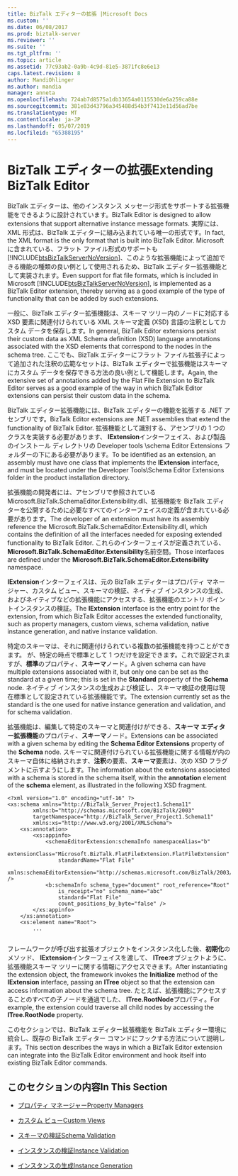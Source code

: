 ```yaml
---
title: BizTalk エディターの拡張 |Microsoft Docs
ms.custom: ''
ms.date: 06/08/2017
ms.prod: biztalk-server
ms.reviewer: ''
ms.suite: ''
ms.tgt_pltfrm: ''
ms.topic: article
ms.assetid: 77c93ab2-0a9b-4c9d-81e5-3871fc8e6e13
caps.latest.revision: 8
author: MandiOhlinger
ms.author: mandia
manager: anneta
ms.openlocfilehash: 724ab7d8575a1db33654a0115530de6a259ca88e
ms.sourcegitcommit: 381e83d43796a345488d54b3f7413e11d56ad7be
ms.translationtype: MT
ms.contentlocale: ja-JP
ms.lasthandoff: 05/07/2019
ms.locfileid: "65388195"
---
```

# <a name="extending-biztalk-editor"></a><span data-ttu-id="2ff95-102">BizTalk エディターの拡張</span><span class="sxs-lookup"><span data-stu-id="2ff95-102">Extending BizTalk Editor</span></span>
<span data-ttu-id="2ff95-103">BizTalk エディターは、他のインスタンス メッセージ形式をサポートする拡張機能をできるように設計されています。</span><span class="sxs-lookup"><span data-stu-id="2ff95-103">BizTalk Editor is designed to allow extensions that support alternative instance message formats.</span></span> <span data-ttu-id="2ff95-104">実際には、XML 形式は、BizTalk エディターに組み込まれている唯一の形式です。</span><span class="sxs-lookup"><span data-stu-id="2ff95-104">In fact, the XML format is the only format that is built into BizTalk Editor.</span></span> <span data-ttu-id="2ff95-105">Microsoft に含まれている、フラット ファイル形式のサポートも[!INCLUDE[btsBizTalkServerNoVersion](../includes/btsbiztalkservernoversion-md.md)]、このような拡張機能によって追加できる機能の種類の良い例として使用されるため、BizTalk エディター拡張機能として実装されます。</span><span class="sxs-lookup"><span data-stu-id="2ff95-105">Even support for flat file formats, which is included in Microsoft [!INCLUDE[btsBizTalkServerNoVersion](../includes/btsbiztalkservernoversion-md.md)], is implemented as a BizTalk Editor extension, thereby serving as a good example of the type of functionality that can be added by such extensions.</span></span>  
  
 <span data-ttu-id="2ff95-106">一般に、BizTalk エディター拡張機能は、スキーマ ツリー内のノードに対応する XSD 要素に関連付けられている XML スキーマ定義 (XSD) 言語の注釈としてカスタム データを保存します。</span><span class="sxs-lookup"><span data-stu-id="2ff95-106">In general, BizTalk Editor extensions persist their custom data as XML Schema definition (XSD) language annotations associated with the XSD elements that correspond to the nodes in the schema tree.</span></span> <span data-ttu-id="2ff95-107">ここでも、BizTalk エディターにフラット ファイル拡張子によって追加された注釈の広範なセットは、BizTalk エディターで拡張機能はスキーマにカスタム データを保存できる方法の良い例として機能します。</span><span class="sxs-lookup"><span data-stu-id="2ff95-107">Again, the extensive set of annotations added by the Flat File Extension to BizTalk Editor serves as a good example of the way in which BizTalk Editor extensions can persist their custom data in the schema.</span></span>  
  
 <span data-ttu-id="2ff95-108">BizTalk エディター拡張機能には、BizTalk エディターの機能を拡張する .NET アセンブリです。</span><span class="sxs-lookup"><span data-stu-id="2ff95-108">BizTalk Editor extensions are .NET assemblies that extend the functionality of BizTalk Editor.</span></span> <span data-ttu-id="2ff95-109">拡張機能として識別する、アセンブリの 1 つのクラスを実装する必要があります、 **IExtension**インターフェイス、および製品のインストール ディレクトリの Developer tools \schema Editor Extensions フォルダーの下にある必要があります。</span><span class="sxs-lookup"><span data-stu-id="2ff95-109">To be identified as an extension, an assembly must have one class that implements the **IExtension** interface, and must be located under the Developer Tools\Schema Editor Extensions folder in the product installation directory.</span></span>  
  
 <span data-ttu-id="2ff95-110">拡張機能の開発者には、アセンブリで参照されている Microsoft.BizTalk.SchemaEditor.Extensibility.dll、拡張機能を BizTalk エディターを公開するために必要なすべてのインターフェイスの定義が含まれている必要があります。</span><span class="sxs-lookup"><span data-stu-id="2ff95-110">The developer of an extension must have its assembly reference the Microsoft.BizTalk.SchemaEditor.Extensibility.dll, which contains the definition of all the interfaces needed for exposing extended functionality to BizTalk Editor.</span></span> <span data-ttu-id="2ff95-111">これらのインターフェイスが定義されている、 **Microsoft.BizTalk.SchemaEditor.Extensibility**名前空間。</span><span class="sxs-lookup"><span data-stu-id="2ff95-111">Those interfaces are defined under the **Microsoft.BizTalk.SchemaEditor.Extensibility** namespace.</span></span>  
  
 <span data-ttu-id="2ff95-112">**IExtension**インターフェイスは、元の BizTalk エディターはプロパティ マネージャー、カスタム ビュー、スキーマの検証、ネイティブ インスタンスの生成、およびネイティブなどの拡張機能にアクセスする、拡張機能のエントリ ポイントインスタンスの検証。</span><span class="sxs-lookup"><span data-stu-id="2ff95-112">The **IExtension** interface is the entry point for the extension, from which BizTalk Editor accesses the extended functionality, such as property managers, custom views, schema validation, native instance generation, and native instance validation.</span></span>  
  
 <span data-ttu-id="2ff95-113">特定のスキーマは、それに関連付けられている複数の拡張機能を持つことができます。 が、特定の時点で標準として 1 つだけを設定できます。これで設定されますが、**標準**のプロパティ、**スキーマ**ノード。</span><span class="sxs-lookup"><span data-stu-id="2ff95-113">A given schema can have multiple extensions associated with it, but only one can be set as the standard at a given time; this is set in the **Standard** property of the **Schema** node.</span></span> <span data-ttu-id="2ff95-114">ネイティブ インスタンスの生成および検証し、スキーマ検証の使用は現在標準として設定されている拡張機能です。</span><span class="sxs-lookup"><span data-stu-id="2ff95-114">The extension currently set as the standard is the one used for native instance generation and validation, and for schema validation.</span></span>  
  
 <span data-ttu-id="2ff95-115">拡張機能は、編集して特定のスキーマと関連付けができる、**スキーマ エディター拡張機能**のプロパティ、**スキーマ**ノード。</span><span class="sxs-lookup"><span data-stu-id="2ff95-115">Extensions can be associated with a given schema by editing the **Schema Editor Extensions** property of the **Schema** node.</span></span> <span data-ttu-id="2ff95-116">スキーマに関連付けられている拡張機能に関する情報が内のスキーマ自体に格納されます、**注釈**の要素、**スキーマ**要素は、次の XSD フラグメントに示すようにします。</span><span class="sxs-lookup"><span data-stu-id="2ff95-116">The information about the extensions associated with a schema is stored in the schema itself, within the **annotation** element of the **schema** element, as illustrated in the following XSD fragment.</span></span>  
  
```  
<?xml version="1.0" encoding="utf-16" ?>   
<xs:schema xmlns="http://BizTalk_Server_Project1.Schema11"  
        xmlns:b="http://schemas.microsoft.com/BizTalk/2003"  
        targetNamespace="http://BizTalk_Server_Project1.Schema11"  
        xmlns:xs="http://www.w3.org/2001/XMLSchema">  
    <xs:annotation>  
        <xs:appinfo>  
            <schemaEditorExtension:schemaInfo namespaceAlias="b"  
                extensionClass="Microsoft.BizTalk.FlatFileExtension.FlatFileExtension"  
                standardName="Flat File"  
                xmlns:schemaEditorExtension="http://schemas.microsoft.com/BizTalk/2003/SchemaEditorExtensions" />  
            <b:schemaInfo schema_type="document" root_reference="Root"  
                is_receipt="no" schema_name="abc"  
                standard="Flat File"  
                count_positions_by_byte="false" />   
        </xs:appinfo>  
    </xs:annotation>  
    <xs:element name="Root">  
        ...  
  
```  
  
 <span data-ttu-id="2ff95-117">フレームワークが呼び出す拡張オブジェクトをインスタンス化した後、**初期化**のメソッド、 **IExtension**インターフェイスを渡して、 **ITree**オブジェクトように、拡張機能スキーマ ツリーに関する情報にアクセスできます。</span><span class="sxs-lookup"><span data-stu-id="2ff95-117">After instantiating the extension object, the framework invokes the **Initialize** method of the **IExtension** interface, passing an **ITree** object so that the extension can access information about the schema tree.</span></span> <span data-ttu-id="2ff95-118">たとえば、拡張機能にアクセスすることのすべての子ノードを通過でした、 **ITree.RootNode**プロパティ。</span><span class="sxs-lookup"><span data-stu-id="2ff95-118">For example, the extension could traverse all child nodes by accessing the **ITree.RootNode** property.</span></span>  
  
 <span data-ttu-id="2ff95-119">このセクションでは、BizTalk エディター拡張機能を BizTalk エディター環境に統合し、既存の BizTalk エディター コマンドにフックする方法について説明します。</span><span class="sxs-lookup"><span data-stu-id="2ff95-119">This section describes the ways in which a BizTalk Editor extension can integrate into the BizTalk Editor environment and hook itself into existing BizTalk Editor commands.</span></span>  
  
## <a name="in-this-section"></a><span data-ttu-id="2ff95-120">このセクションの内容</span><span class="sxs-lookup"><span data-stu-id="2ff95-120">In This Section</span></span>  
  
-   [<span data-ttu-id="2ff95-121">プロパティ マネージャー</span><span class="sxs-lookup"><span data-stu-id="2ff95-121">Property Managers</span></span>](../core/property-managers.md)  
  
-   [<span data-ttu-id="2ff95-122">カスタム ビュー</span><span class="sxs-lookup"><span data-stu-id="2ff95-122">Custom Views</span></span>](../core/custom-views.md)  
  
-   [<span data-ttu-id="2ff95-123">スキーマの検証</span><span class="sxs-lookup"><span data-stu-id="2ff95-123">Schema Validation</span></span>](../core/schema-validation1.md)  
  
-   [<span data-ttu-id="2ff95-124">インスタンスの検証</span><span class="sxs-lookup"><span data-stu-id="2ff95-124">Instance Validation</span></span>](../core/instance-validation.md)  
  
-   [<span data-ttu-id="2ff95-125">インスタンスの生成</span><span class="sxs-lookup"><span data-stu-id="2ff95-125">Instance Generation</span></span>](../core/instance-generation.md)